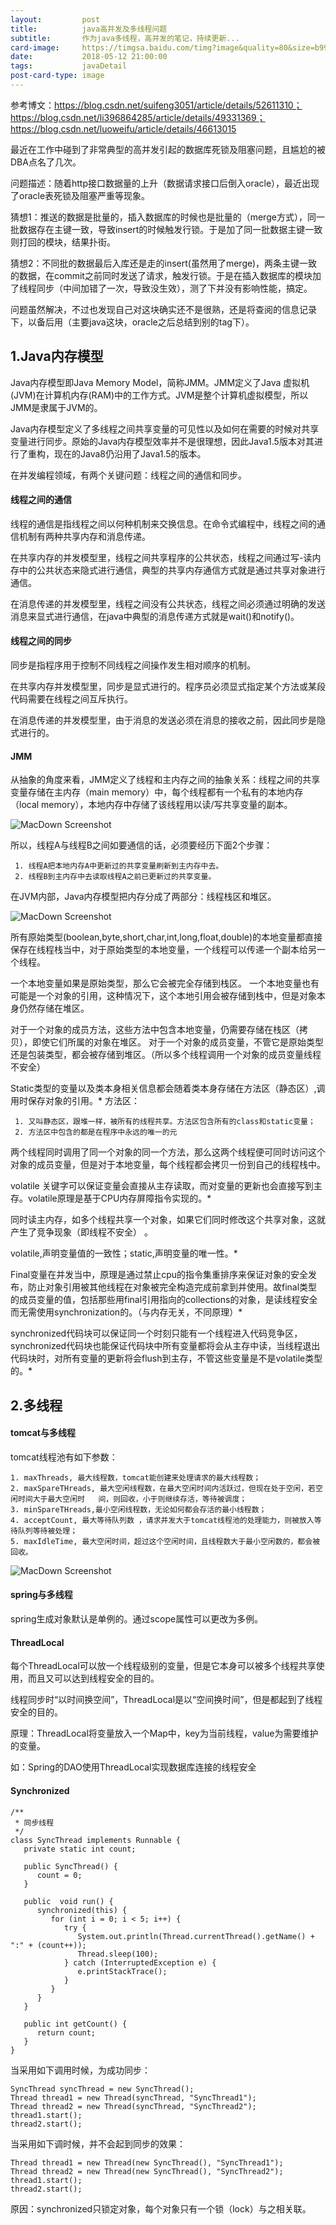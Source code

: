 ```yaml
---
layout:         post
title:          java高并发及多线程问题
subtitle:       作为java多线程，高并发的笔记，持续更新...
card-image:     https://timgsa.baidu.com/timg?image&quality=80&size=b9999_10000&sec=1526140987556&di=b86d007b9a490e5c99a0a155ae97de77&imgtype=0&src=http%3A%2F%2Fwww.cssxt.com%2Fuploadfile%2F2017%2F0824%2F20170824104515761.jpg
date:           2018-05-12 21:00:00
tags:           javaDetail
post-card-type: image
---
```


参考博文：https://blog.csdn.net/suifeng3051/article/details/52611310；
        https://blog.csdn.net/li396864285/article/details/49331369；
        https://blog.csdn.net/luoweifu/article/details/46613015

最近在工作中碰到了非常典型的高并发引起的数据库死锁及阻塞问题，且尴尬的被DBA点名了几次。

问题描述：随着http接口数据量的上升（数据请求接口后倒入oracle），最近出现了oracle表死锁及阻塞严重等现象。

猜想1：推送的数据是批量的，插入数据库的时候也是批量的（merge方式），同一批数据存在主键一致，导致insert的时候触发行锁。于是加了同一批数据主键一致则打回的模块，结果扑街。

猜想2：不同批的数据最后入库还是走的insert(虽然用了merge)，两条主键一致的数据，在commit之前同时发送了请求，触发行锁。于是在插入数据库的模块加了线程同步（中间加错了一次，导致没生效），测了下并没有影响性能，搞定。

问题虽然解决，不过也发现自己对这块确实还不是很熟，还是将查阅的信息记录下，以备后用（主要java这块，oracle之后总结到别的tag下）。


## 1.Java内存模型

Java内存模型即Java Memory Model，简称JMM。JMM定义了Java 虚拟机(JVM)在计算机内存(RAM)中的工作方式。JVM是整个计算机虚拟模型，所以JMM是隶属于JVM的。

Java内存模型定义了多线程之间共享变量的可见性以及如何在需要的时候对共享变量进行同步。原始的Java内存模型效率并不是很理想，因此Java1.5版本对其进行了重构，现在的Java8仍沿用了Java1.5的版本。

在并发编程领域，有两个关键问题：线程之间的通信和同步。

#### 线程之间的通信

线程的通信是指线程之间以何种机制来交换信息。在命令式编程中，线程之间的通信机制有两种共享内存和消息传递。

在共享内存的并发模型里，线程之间共享程序的公共状态，线程之间通过写-读内存中的公共状态来隐式进行通信，典型的共享内存通信方式就是通过共享对象进行通信。

在消息传递的并发模型里，线程之间没有公共状态，线程之间必须通过明确的发送消息来显式进行通信，在java中典型的消息传递方式就是wait()和notify()。

#### 线程之间的同步

同步是指程序用于控制不同线程之间操作发生相对顺序的机制。

在共享内存并发模型里，同步是显式进行的。程序员必须显式指定某个方法或某段代码需要在线程之间互斥执行。

在消息传递的并发模型里，由于消息的发送必须在消息的接收之前，因此同步是隐式进行的。

#### JMM

从抽象的角度来看，JMM定义了线程和主内存之间的抽象关系：线程之间的共享变量存储在主内存（main memory）中，每个线程都有一个私有的本地内存（local memory），本地内存中存储了该线程用以读/写共享变量的副本。

![MacDown Screenshot](/assets/images/20160921182337904.png)

所以，线程A与线程B之间如要通信的话，必须要经历下面2个步骤：

     1. 线程A把本地内存A中更新过的共享变量刷新到主内存中去。
     2. 线程B到主内存中去读取线程A之前已更新过的共享变量。

在JVM内部，Java内存模型把内存分成了两部分：线程栈区和堆区。

![MacDown Screenshot](/assets/images/20160921182837697.png)

所有原始类型(boolean,byte,short,char,int,long,float,double)的本地变量都直接保存在线程栈当中，对于原始类型的本地变量，一个线程可以传递一个副本给另一个线程。

一个本地变量如果是原始类型，那么它会被完全存储到栈区。 
一个本地变量也有可能是一个对象的引用，这种情况下，这个本地引用会被存储到栈中，但是对象本身仍然存储在堆区。

对于一个对象的成员方法，这些方法中包含本地变量，仍需要存储在栈区（拷贝），即使它们所属的对象在堆区。 
对于一个对象的成员变量，不管它是原始类型还是包装类型，都会被存储到堆区。（所以多个线程调用一个对象的成员变量线程不安全）

Static类型的变量以及类本身相关信息都会随着类本身存储在方法区（静态区）,调用时保存对象的引用。*
方法区：

     1. 又叫静态区，跟堆一样，被所有的线程共享。方法区包含所有的class和static变量；
     2. 方法区中包含的都是在程序中永远的唯一的元

两个线程同时调用了同一个对象的同一个方法，那么这两个线程便可同时访问这个对象的成员变量，但是对于本地变量，每个线程都会拷贝一份到自己的线程栈中。

volatile 关键字可以保证变量会直接从主存读取，而对变量的更新也会直接写到主存。volatile原理是基于CPU内存屏障指令实现的。*

同时读主内存，如多个线程共享一个对象，如果它们同时修改这个共享对象，这就产生了竞争现象（即线程不安全）	。

volatile,声明变量值的一致性；static,声明变量的唯一性。*

Final变量在并发当中，原理是通过禁止cpu的指令集重排序来保证对象的安全发布，防止对象引用被其他线程在对象被完全构造完成前拿到并使用。故final类型的成员变量的值，包括那些用final引用指向的collections的对象，是读线程安全而无需使用synchronization的。（与内存无关，不同原理）*

synchronized代码块可以保证同一个时刻只能有一个线程进入代码竞争区，synchronized代码块也能保证代码块中所有变量都将会从主存中读，当线程退出代码块时，对所有变量的更新将会flush到主存，不管这些变量是不是volatile类型的。*



## 2.多线程

#### tomcat与多线程

tomcat线程池有如下参数：

    1. maxThreads, 最大线程数，tomcat能创建来处理请求的最大线程数；
    2. maxSpareTHreads, 最大空闲线程数，在最大空闲时间内活跃过，但现在处于空闲，若空闲时间大于最大空闲时   间，则回收，小于则继续存活，等待被调度；
    3. minSpareTHreads,最小空闲线程数，无论如何都会存活的最小线程数；
    4. acceptCount, 最大等待队列数 ，请求并发大于tomcat线程池的处理能力，则被放入等待队列等待被处理；
    5. maxIdleTime, 最大空闲时间，超过这个空闲时间，且线程数大于最小空闲数的，都会被回收。
    
![MacDown Screenshot](/assets/images/20151022113805905.png)

#### spring与多线程

spring生成对象默认是单例的。通过scope属性可以更改为多例。

#### ThreadLocal

每个ThreadLocal可以放一个线程级别的变量，但是它本身可以被多个线程共享使用，而且又可以达到线程安全的目的。

线程同步时“以时间换空间”，ThreadLocal是以“空间换时间”，但是都起到了线程安全的目的。

原理：ThreadLocal将变量放入一个Map中，key为当前线程，value为需要维护的变量。

如：Spring的DAO使用ThreadLocal实现数据库连接的线程安全

#### Synchronized

```
/**
 * 同步线程
 */
class SyncThread implements Runnable {
   private static int count;

   public SyncThread() {
      count = 0;
   }

   public  void run() {
      synchronized(this) {
         for (int i = 0; i < 5; i++) {
            try {
               System.out.println(Thread.currentThread().getName() + ":" + (count++));
               Thread.sleep(100);
            } catch (InterruptedException e) {
               e.printStackTrace();
            }
         }
      }
   }

   public int getCount() {
      return count;
   }
}
```

当采用如下调用时候，为成功同步：

```
SyncThread syncThread = new SyncThread();
Thread thread1 = new Thread(syncThread, "SyncThread1");
Thread thread2 = new Thread(syncThread, "SyncThread2");
thread1.start();
thread2.start();
```

当采用如下调时候，并不会起到同步的效果：

```
Thread thread1 = new Thread(new SyncThread(), "SyncThread1");
Thread thread2 = new Thread(new SyncThread(), "SyncThread2");
thread1.start();
thread2.start();
```

原因：synchronized只锁定对象，每个对象只有一个锁（lock）与之相关联。


